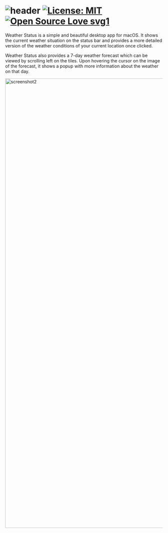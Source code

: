 # ![header](https://user-images.githubusercontent.com/45484873/55459720-d37dd400-55f8-11e9-9ccd-14f23c7125d5.png) [![License: MIT](https://img.shields.io/badge/License-MIT-blue.svg)](https://opensource.org/licenses/MIT) [![Open Source Love svg1](https://badges.frapsoft.com/os/v1/open-source.svg?v=103)](https://github.com/ellerbrock/open-source-badges/)


Weather Status is a simple and beautiful desktop app for macOS. It shows the current weather situation on the status bar and provides a more detailed version of the weather conditions of your current location once clicked.

Weather Status also provides a 7-day weather forecast which can be viewed by scrolling left on the tiles. Upon hovering the cursor on the image of the forecast, it shows a popup with more information about the weather on that day.

<img width="1440" alt="screenshot2" src="https://user-images.githubusercontent.com/45484873/55458775-957fb080-55f6-11e9-9d87-f57ab394ec5c.png">
